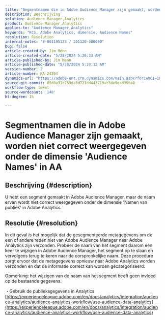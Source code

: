 ```yaml
---
title: "Segmentnamen die in Adobe Audience Manager zijn gemaakt, worden niet correct weergegeven onder de dimensie 'Audience Names' in AA"
description: Beschrijving
solution: Audience Manager,Analytics
product: Audience Manager,Analytics
applies-to: "Audience Manager,Analytics"
keywords: "KCS, Adobe Analytics, dimensie, Audience Names"
resolution: Resolution
internal-notes: "E-001195123 / 201120-000090"
bug: false
article-created-by: Jim Menn
article-created-date: "5/28/2024 5:26:33 AM"
article-published-by: Jim Menn
article-published-date: "5/28/2024 5:28:12 AM"
version-number: 2
article-number: KA-24204
dynamics-url: "https://adobe-ent.crm.dynamics.com/main.aspx?forceUCI=1&pagetype=entityrecord&etn=knowledgearticle&id=fe95c5d6-b21c-ef11-840b-6045bd006268"
source-git-commit: 85d0a91c769da3d721dd443719ac3de9ead39ba8
workflow-type: tm+mt
source-wordcount: '148'
ht-degree: 1%

---
```


# Segmentnamen die in Adobe Audience Manager zijn gemaakt, worden niet correct weergegeven onder de dimensie &#39;Audience Names&#39; in AA

## Beschrijving {#description}

U hebt een segment gemaakt in Adobe Audience Manager, maar de naam ervan wordt niet correct weergegeven onder de dimensie &#39;Namen van publiek&#39; in Adobe Analytics.

## Resolutie {#resolution}


In dit geval is het mogelijk dat de gesegmenteerde metagegevens om de een of andere reden niet van Adobe Audience Manager naar Adobe Analytics zijn verzonden. Probeer de naam van het segment daarom één keer te wijzigen in Adobe Audience Manager, het segment op te slaan en vervolgens terug te keren naar de oorspronkelijke naam. Deze procedure zorgt ervoor dat de metagegevens opnieuw naar Adobe Analytics worden verzonden en dat de informatie correct kan worden gecategoriseerd.

Opmerking: het wijzigen van de naam van het segment heeft geen invloed op de bestaande gegevens.

・Gebruik de publieksgegevens in Analytics
[https://experienceleague.adobe.com/en/docs/analytics/integration/audience-analytics/audience-analytics-workflow/use-audience-data-analytics](https://experienceleague.adobe.com/en/docs/analytics/integration/audience-analytics/audience-analytics-workflow/use-audience-data-analytics)
